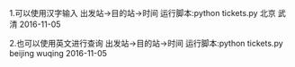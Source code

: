 1.可以使用汉字输入  出发站->目的站->时间
运行脚本:python tickets.py 北京 武清 2016-11-05


2.也可以使用英文进行查询 出发站->目的站->时间
运行脚本:python tickets.py beijing wuqing 2016-11-05
